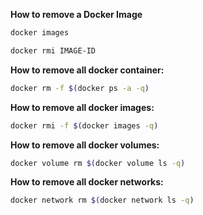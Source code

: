 
**How to remove a Docker Image**
```bash
docker images
```
```bash
docker rmi IMAGE-ID
```




**How to remove all docker container:**
```bash
docker rm -f $(docker ps -a -q)
```

**How to remove all docker images:**
```bash
docker rmi -f $(docker images -q)
```

**How to remove all docker volumes:**
```bash
docker volume rm $(docker volume ls -q)
```

**How to remove all docker networks:**
```bash
docker network rm $(docker network ls -q)
```
